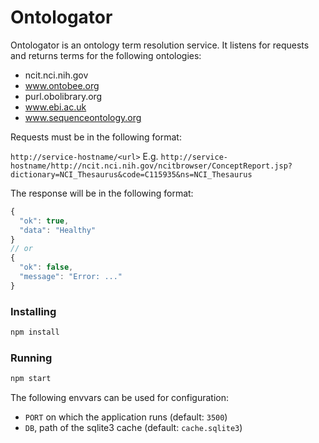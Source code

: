 
# Ontologator

Ontologator is an ontology term resolution service. It listens for requests and
returns terms for the following ontologies:

 - ncit.nci.nih.gov
 - www.ontobee.org
 - purl.obolibrary.org
 - www.ebi.ac.uk
 - www.sequenceontology.org

Requests must be in the following format:

`http://service-hostname/<url>`
E.g.
`http://service-hostname/http://ncit.nci.nih.gov/ncitbrowser/ConceptReport.jsp?dictionary=NCI_Thesaurus&code=C115935&ns=NCI_Thesaurus`

The response will be in the following format:

```javascript
{
  "ok": true,
  "data": "Healthy"
}
// or
{
  "ok": false,
  "message": "Error: ..."
}
```


### Installing

```sh
npm install
```


### Running

```sh
npm start
```

The following envvars can be used for configuration:

 - `PORT` on which the application runs (default: `3500`)
 - `DB`, path of the sqlite3 cache (default: `cache.sqlite3`)
